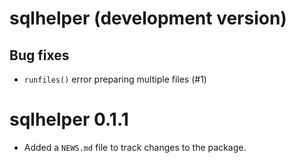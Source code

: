 # sqlhelper (development version)

## Bug fixes

* `runfiles()` error preparing multiple files (#1)

# sqlhelper 0.1.1

* Added a `NEWS.md` file to track changes to the package.
